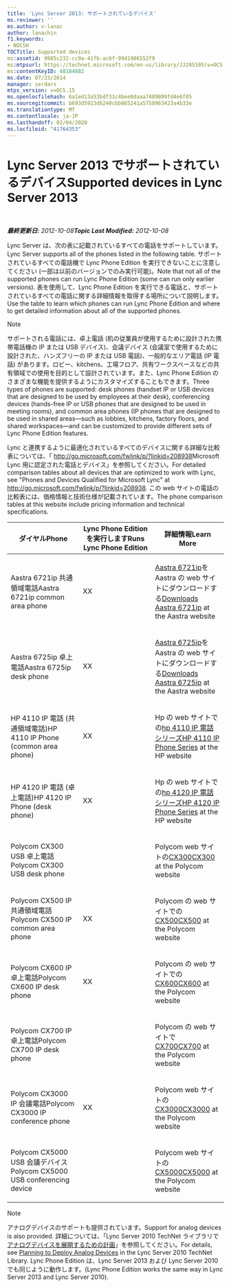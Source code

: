 ```yaml
---
title: 'Lync Server 2013: サポートされているデバイス'
ms.reviewer: ''
ms.author: v-lanac
author: lanachin
f1.keywords:
- NOCSH
TOCTitle: Supported devices
ms:assetid: 9985c232-cc9a-41fb-ac6f-99d1986552f9
ms:mtpsurl: https://technet.microsoft.com/en-us/library/JJ205105(v=OCS.15)
ms:contentKeyID: 48184882
ms.date: 07/23/2014
manager: serdars
mtps_version: v=OCS.15
ms.openlocfilehash: 6a1ed13a53bdf31c4bee0daaa7489809fd4e6f05
ms.sourcegitcommit: b693d5923d6240cbb865241a5750963423a4b33e
ms.translationtype: MT
ms.contentlocale: ja-JP
ms.lasthandoff: 02/04/2020
ms.locfileid: "41764353"
---
```

<div data-xmlns="http://www.w3.org/1999/xhtml">

<div class="topic" data-xmlns="http://www.w3.org/1999/xhtml" data-msxsl="urn:schemas-microsoft-com:xslt" data-cs="http://msdn.microsoft.com/en-us/">

<div data-asp="http://msdn2.microsoft.com/asp">

# <a name="supported-devices-in-lync-server-2013"></a><span data-ttu-id="26bfa-102">Lync Server 2013 でサポートされているデバイス</span><span class="sxs-lookup"><span data-stu-id="26bfa-102">Supported devices in Lync Server 2013</span></span>

</div>

<div id="mainSection">

<div id="mainBody">

<span> </span>

<span data-ttu-id="26bfa-103">_**最終更新日:** 2012-10-08_</span><span class="sxs-lookup"><span data-stu-id="26bfa-103">_**Topic Last Modified:** 2012-10-08_</span></span>

<span data-ttu-id="26bfa-104">Lync Server は、次の表に記載されているすべての電話をサポートしています。</span><span class="sxs-lookup"><span data-stu-id="26bfa-104">Lync Server supports all of the phones listed in the following table.</span></span> <span data-ttu-id="26bfa-105">サポートされているすべての電話機で Lync Phone Edition を実行できないことに注意してください (一部は以前のバージョンでのみ実行可能)。</span><span class="sxs-lookup"><span data-stu-id="26bfa-105">Note that not all of the supported phones can run Lync Phone Edition (some can run only earlier versions).</span></span> <span data-ttu-id="26bfa-106">表を使用して、Lync Phone Edition を実行できる電話と、サポートされているすべての電話に関する詳細情報を取得する場所について説明します。</span><span class="sxs-lookup"><span data-stu-id="26bfa-106">Use the table to learn which phones can run Lync Phone Edition and where to get detailed information about all of the supported phones.</span></span>

<div>


> [!NOTE]  
> <span data-ttu-id="26bfa-107">サポートされる電話には、卓上電話 (机の従業員が使用するために設計された携帯電話機の IP または USB デバイス)、会議デバイス (会議室で使用するために設計された、ハンズフリーの IP または USB 電話)、一般的なエリア電話 (IP 電話) があります。ロビー、kitchens、工場フロア、共有ワークスペースなどの共有領域での使用を目的として設計されています。また、Lync Phone Edition のさまざまな機能を提供するようにカスタマイズすることもできます。</span><span class="sxs-lookup"><span data-stu-id="26bfa-107">Three types of phones are supported: desk phones (handset IP or USB devices that are designed to be used by employees at their desk), conferencing devices (hands-free IP or USB phones that are designed to be used in meeting rooms), and common area phones (IP phones that are designed to be used in shared areas—such as lobbies, kitchens, factory floors, and shared workspaces—and can be customized to provide different sets of Lync Phone Edition features.</span></span>



</div>

<span data-ttu-id="26bfa-108">Lync と連携するように最適化されているすべてのデバイスに関する詳細な比較表については、「 <http://go.microsoft.com/fwlink/p/?linkid=208938>Microsoft Lync 用に認定された電話とデバイス」を参照してください。</span><span class="sxs-lookup"><span data-stu-id="26bfa-108">For detailed comparison tables about all devices that are optimized to work with Lync, see "Phones and Devices Qualified for Microsoft Lync" at <http://go.microsoft.com/fwlink/p/?linkid=208938>.</span></span> <span data-ttu-id="26bfa-109">この web サイトの電話の比較表には、価格情報と技術仕様が記載されています。</span><span class="sxs-lookup"><span data-stu-id="26bfa-109">The phone comparison tables at this website include pricing information and technical specifications.</span></span>


<table>
<colgroup>
<col style="width: 33%" />
<col style="width: 33%" />
<col style="width: 33%" />
</colgroup>
<thead>
<tr class="header">
<th><span data-ttu-id="26bfa-110">ダイヤル</span><span class="sxs-lookup"><span data-stu-id="26bfa-110">Phone</span></span></th>
<th><span data-ttu-id="26bfa-111">Lync Phone Edition を実行します</span><span class="sxs-lookup"><span data-stu-id="26bfa-111">Runs Lync Phone Edition</span></span></th>
<th><span data-ttu-id="26bfa-112">詳細情報</span><span class="sxs-lookup"><span data-stu-id="26bfa-112">Learn More</span></span></th>
</tr>
</thead>
<tbody>
<tr class="odd">
<td><p><span data-ttu-id="26bfa-113">Aastra 6721ip 共通領域電話</span><span class="sxs-lookup"><span data-stu-id="26bfa-113">Aastra 6721ip common area phone</span></span></p></td>
<td><p><span data-ttu-id="26bfa-114">X</span><span class="sxs-lookup"><span data-stu-id="26bfa-114">X</span></span></p></td>
<td><p><span data-ttu-id="26bfa-115"><a href="http://www.aastra.com/document-library.htm?curr_fam=aastra+6720ip%26curr_nav=2%26prod_id=6074">Aastra 6721ip</a>を Aastra の web サイトにダウンロードする</span><span class="sxs-lookup"><span data-stu-id="26bfa-115"><a href="http://www.aastra.com/document-library.htm?curr_fam=aastra+6720ip%26curr_nav=2%26prod_id=6074">Downloads Aastra 6721ip</a> at the Aastra website</span></span></p></td>
</tr>
<tr class="even">
<td><p><span data-ttu-id="26bfa-116">Aastra 6725ip 卓上電話</span><span class="sxs-lookup"><span data-stu-id="26bfa-116">Aastra 6725ip desk phone</span></span></p></td>
<td><p><span data-ttu-id="26bfa-117">X</span><span class="sxs-lookup"><span data-stu-id="26bfa-117">X</span></span></p></td>
<td><p><span data-ttu-id="26bfa-118"><a href="http://www.aastra.com/document-library.htm?curr_fam=aastra+6720ip%26curr_nav=2%26prod_id=12991">Aastra 6725ip</a>を Aastra の web サイトにダウンロードする</span><span class="sxs-lookup"><span data-stu-id="26bfa-118"><a href="http://www.aastra.com/document-library.htm?curr_fam=aastra+6720ip%26curr_nav=2%26prod_id=12991">Downloads Aastra 6725ip</a> at the Aastra website</span></span></p></td>
</tr>
<tr class="odd">
<td><p><span data-ttu-id="26bfa-119">HP 4110 IP 電話 (共通領域電話)</span><span class="sxs-lookup"><span data-stu-id="26bfa-119">HP 4110 IP Phone (common area phone)</span></span></p></td>
<td><p><span data-ttu-id="26bfa-120">X</span><span class="sxs-lookup"><span data-stu-id="26bfa-120">X</span></span></p></td>
<td><p><span data-ttu-id="26bfa-121">Hp の web サイトでの<a href="http://h20000.www2.hp.com/bizsupport/techsupport/home.jsp?lang=en%2cen%26cc=us%2cus%26prodtypeid=12883%26prodseriesid=5171755">hp 4110 IP 電話シリーズ</a></span><span class="sxs-lookup"><span data-stu-id="26bfa-121"><a href="http://h20000.www2.hp.com/bizsupport/techsupport/home.jsp?lang=en%2cen%26cc=us%2cus%26prodtypeid=12883%26prodseriesid=5171755">HP 4110 IP Phone Series</a> at the HP website</span></span></p></td>
</tr>
<tr class="even">
<td><p><span data-ttu-id="26bfa-122">HP 4120 IP 電話 (卓上電話)</span><span class="sxs-lookup"><span data-stu-id="26bfa-122">HP 4120 IP Phone (desk phone)</span></span></p></td>
<td><p><span data-ttu-id="26bfa-123">X</span><span class="sxs-lookup"><span data-stu-id="26bfa-123">X</span></span></p></td>
<td><p><span data-ttu-id="26bfa-124">Hp の web サイトでの<a href="http://h20000.www2.hp.com/bizsupport/techsupport/home.jsp?lang=en%2cen%26cc=us%2cus%26prodtypeid=12883%26prodseriesid=5204220">hp 4120 IP 電話シリーズ</a></span><span class="sxs-lookup"><span data-stu-id="26bfa-124"><a href="http://h20000.www2.hp.com/bizsupport/techsupport/home.jsp?lang=en%2cen%26cc=us%2cus%26prodtypeid=12883%26prodseriesid=5204220">HP 4120 IP Phone Series</a> at the HP website</span></span></p></td>
</tr>
<tr class="odd">
<td><p><span data-ttu-id="26bfa-125">Polycom CX300 USB 卓上電話</span><span class="sxs-lookup"><span data-stu-id="26bfa-125">Polycom CX300 USB desk phone</span></span></p></td>
<td></td>
<td><p><span data-ttu-id="26bfa-126">Polycom web サイトの<a href="http://support.polycom.com/polycomservice/support/us/support/voice/cx/communicator_cx300.html">CX300</a></span><span class="sxs-lookup"><span data-stu-id="26bfa-126"><a href="http://support.polycom.com/polycomservice/support/us/support/voice/cx/communicator_cx300.html">CX300</a> at the Polycom website</span></span></p></td>
</tr>
<tr class="even">
<td><p><span data-ttu-id="26bfa-127">Polycom CX500 IP 共通領域電話</span><span class="sxs-lookup"><span data-stu-id="26bfa-127">Polycom CX500 IP common area phone</span></span></p></td>
<td><p><span data-ttu-id="26bfa-128">X</span><span class="sxs-lookup"><span data-stu-id="26bfa-128">X</span></span></p></td>
<td><p><span data-ttu-id="26bfa-129">Polycom の web サイトでの<a href="http://support.polycom.com/polycomservice/support/us/support/voice/cx/communicator_cx500.html">CX500</a></span><span class="sxs-lookup"><span data-stu-id="26bfa-129"><a href="http://support.polycom.com/polycomservice/support/us/support/voice/cx/communicator_cx500.html">CX500</a> at the Polycom website</span></span></p></td>
</tr>
<tr class="odd">
<td><p><span data-ttu-id="26bfa-130">Polycom CX600 IP 卓上電話</span><span class="sxs-lookup"><span data-stu-id="26bfa-130">Polycom CX600 IP desk phone</span></span></p></td>
<td><p><span data-ttu-id="26bfa-131">X</span><span class="sxs-lookup"><span data-stu-id="26bfa-131">X</span></span></p></td>
<td><p><span data-ttu-id="26bfa-132">Polycom の web サイトでの<a href="http://support.polycom.com/polycomservice/support/us/support/voice/cx/communicator_cx600.html">CX600</a></span><span class="sxs-lookup"><span data-stu-id="26bfa-132"><a href="http://support.polycom.com/polycomservice/support/us/support/voice/cx/communicator_cx600.html">CX600</a> at the Polycom website</span></span></p></td>
</tr>
<tr class="even">
<td><p><span data-ttu-id="26bfa-133">Polycom CX700 IP 卓上電話</span><span class="sxs-lookup"><span data-stu-id="26bfa-133">Polycom CX700 IP desk phone</span></span></p></td>
<td></td>
<td><p><span data-ttu-id="26bfa-134">Polycom の web サイトで<a href="http://support.polycom.com/polycomservice/support/us/support/voice/cx/communicator_cx700.html">CX700</a></span><span class="sxs-lookup"><span data-stu-id="26bfa-134"><a href="http://support.polycom.com/polycomservice/support/us/support/voice/cx/communicator_cx700.html">CX700</a> at the Polycom website</span></span></p></td>
</tr>
<tr class="odd">
<td><p><span data-ttu-id="26bfa-135">Polycom CX3000 IP 会議電話</span><span class="sxs-lookup"><span data-stu-id="26bfa-135">Polycom CX3000 IP conference phone</span></span></p></td>
<td><p><span data-ttu-id="26bfa-136">X</span><span class="sxs-lookup"><span data-stu-id="26bfa-136">X</span></span></p></td>
<td><p><span data-ttu-id="26bfa-137">Polycom web サイトの<a href="http://support.polycom.com/polycomservice/support/us/support/voice/cx/cx3000.html">CX3000</a></span><span class="sxs-lookup"><span data-stu-id="26bfa-137"><a href="http://support.polycom.com/polycomservice/support/us/support/voice/cx/cx3000.html">CX3000</a> at the Polycom website</span></span></p></td>
</tr>
<tr class="even">
<td><p><span data-ttu-id="26bfa-138">Polycom CX5000 USB 会議デバイス</span><span class="sxs-lookup"><span data-stu-id="26bfa-138">Polycom CX5000 USB conferencing device</span></span></p></td>
<td></td>
<td><p><span data-ttu-id="26bfa-139">Polycom web サイトの<a href="http://support.polycom.com/polycomservice/support/us/support/voice/cx/cx5000.html">CX5000</a></span><span class="sxs-lookup"><span data-stu-id="26bfa-139"><a href="http://support.polycom.com/polycomservice/support/us/support/voice/cx/cx5000.html">CX5000</a> at the Polycom website</span></span></p></td>
</tr>
</tbody>
</table>


<div>


> [!NOTE]  
> <span data-ttu-id="26bfa-140">アナログデバイスのサポートも提供されています。</span><span class="sxs-lookup"><span data-stu-id="26bfa-140">Support for analog devices is also provided.</span></span> <span data-ttu-id="26bfa-141">詳細については、「Lync Server 2010 TechNet ライブラリで<A href="http://go.microsoft.com/fwlink/p/?linkid=257502">アナログデバイスを展開するための計画</A>」を参照してください。</span><span class="sxs-lookup"><span data-stu-id="26bfa-141">For details, see <A href="http://go.microsoft.com/fwlink/p/?linkid=257502">Planning to Deploy Analog Devices</A> in the Lync Server 2010 TechNet Library.</span></span> <span data-ttu-id="26bfa-142">Lync Phone Edition は、Lync Server 2013 および Lync Server 2010 でも同じように動作します。</span><span class="sxs-lookup"><span data-stu-id="26bfa-142">(Lync Phone Edition works the same way in Lync Server 2013 and Lync Server 2010).</span></span>



</div>

</div>

<span> </span>

</div>

</div>

</div>

